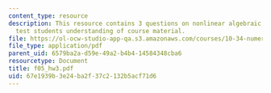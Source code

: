 ```yaml
---
content_type: resource
description: This resource contains 3 questions on nonlinear algebraic systems to
  test students understanding of course material.
file: https://ol-ocw-studio-app-qa.s3.amazonaws.com/courses/10-34-numerical-methods-applied-to-chemical-engineering-fall-2005/67e1939b3e24ba2f37c2132b5acf71d6_f05_hw3.pdf
file_type: application/pdf
parent_uid: 6579ba2a-d59e-49a2-b4b4-14584348cba6
resourcetype: Document
title: f05_hw3.pdf
uid: 67e1939b-3e24-ba2f-37c2-132b5acf71d6
---
```

